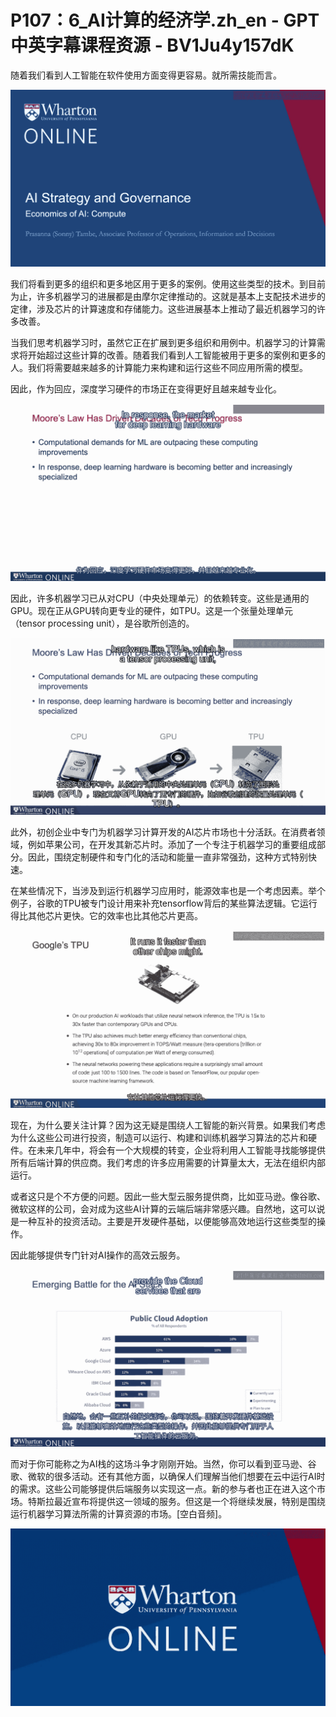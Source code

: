 # P107：6_AI计算的经济学.zh_en - GPT中英字幕课程资源 - BV1Ju4y157dK

随着我们看到人工智能在软件使用方面变得更容易。就所需技能而言。

![](img/1663713e03dfd212e98dd650441ca836_1.png)

我们将看到更多的组织和更多地区用于更多的案例。使用这些类型的技术。到目前为止，许多机器学习的进展都是由摩尔定律推动的。这就是基本上支配技术进步的定律，涉及芯片的计算速度和存储能力。这些进展基本上推动了最近机器学习的许多改善。

当我们思考机器学习时，虽然它正在扩展到更多组织和用例中。机器学习的计算需求将开始超过这些计算的改善。随着我们看到人工智能被用于更多的案例和更多的人。我们将需要越来越多的计算能力来构建和运行这些不同应用所需的模型。

因此，作为回应，深度学习硬件的市场正在变得更好且越来越专业化。

![](img/1663713e03dfd212e98dd650441ca836_3.png)

因此，许多机器学习已从对CPU（中央处理单元）的依赖转变。这些是通用的GPU。现在正从GPU转向更专业的硬件，如TPU。这是一个张量处理单元（tensor processing unit），是谷歌所创造的。

![](img/1663713e03dfd212e98dd650441ca836_5.png)

此外，初创企业中专门为机器学习计算开发的AI芯片市场也十分活跃。在消费者领域，例如苹果公司，在开发其新芯片时。添加了一个专注于机器学习的重要组成部分。因此，围绕定制硬件和专门化的活动和能量一直非常强劲，这种方式特别快速。

在某些情况下，当涉及到运行机器学习应用时，能源效率也是一个考虑因素。举个例子，谷歌的TPU被专门设计用来补充tensorflow背后的某些算法逻辑。它运行得比其他芯片更快。它的效率也比其他芯片更高。

![](img/1663713e03dfd212e98dd650441ca836_7.png)

现在，为什么要关注计算？因为这无疑是围绕人工智能的新兴背景。如果我们考虑为什么这些公司进行投资，制造可以运行、构建和训练机器学习算法的芯片和硬件。在未来几年中，将会有一个大规模的转变，企业将利用人工智能寻找能够提供所有后端计算的供应商。我们考虑的许多应用需要的计算量太大，无法在组织内部运行。

或者这只是个不方便的问题。因此一些大型云服务提供商，比如亚马逊。像谷歌、微软这样的公司，会对成为这些AI计算的云端后端非常感兴趣。自然地，这可以说是一种互补的投资活动。主要是开发硬件基础，以便能够高效地运行这些类型的操作。

因此能够提供专门针对AI操作的高效云服务。

![](img/1663713e03dfd212e98dd650441ca836_9.png)

而对于你可能称之为AI栈的这场斗争才刚刚开始。当然，你可以看到亚马逊、谷歌、微软的很多活动。还有其他方面，以确保人们理解当他们想要在云中运行AI时的需求。这些公司能够提供后端服务以实现这一点。新的参与者也正在进入这个市场。特斯拉最近宣布将提供这一领域的服务。但这是一个将继续发展，特别是围绕运行机器学习算法所需的计算资源的市场。[空白音频]。

![](img/1663713e03dfd212e98dd650441ca836_11.png)
